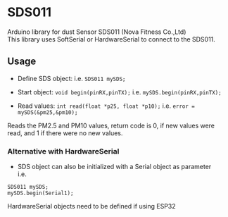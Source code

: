# SDS011  
  
Arduino library for dust Sensor SDS011 (Nova Fitness Co.,Ltd)  
This library uses SoftSerial or HardwareSerial to connect to the SDS011.  
  
## Usage

* Define SDS object:
i.e. ```SDS011 mySDS;```
  
* Start object:
```void begin(pinRX,pinTX);```
i.e. ```mySDS.begin(pinRX,pinTX);```
  
* Read values:
```int read(float *p25, float *p10);```
i.e. ```error = mySDS(&pm25,&pm10);```
  
Reads the PM2.5 and PM10 values, return code is 0, if new values were read, and 1 if there were no new values.  

### Alternative with HardwareSerial
* SDS object can also be initialized with a Serial object as parameter  
i.e.
```
SDS011 mySDS;
mySDS.begin(Serial1);
```
HardwareSerial objects need to be defined if using ESP32
